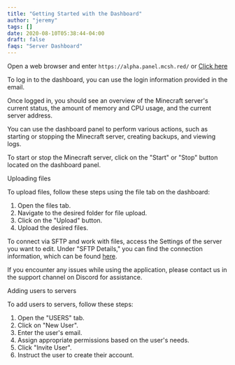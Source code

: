 ```yaml
---
title: "Getting Started with the Dashboard"
author: "jeremy"
tags: []
date: 2020-08-10T05:38:44-04:00
draft: false
faqs: "Server Dashboard"
---
```


Open a web browser and enter `https://alpha.panel.mcsh.red/` or [Click here](https://alpha.panel.mcsh.red/)

To log in to the dashboard, you can use the login information provided in the email.

Once logged in, you should see an overview of the Minecraft server's current status, the amount of memory and CPU usage, and the current server address.

You can use the dashboard panel to perform various actions, such as starting or stopping the Minecraft server, creating backups, and viewing logs.

To start or stop the Minecraft server, click on the "Start" or "Stop" button located on the dashboard panel.

Uploading files

To upload files, follow these steps using the file tab on the dashboard:

1. Open the files tab.
2. Navigate to the desired folder for file upload.
3. Click on the "Upload" button.
4. Upload the desired files.

To connect via SFTP and work with files, access the Settings of the server you want to edit. Under "SFTP Details," you can find the connection information, which can be found [here](https://mcserverhosting.net/faqs/how-to-access-files-using-winscp/).

If you encounter any issues while using the application, please contact us in the support channel on Discord for assistance.

Adding users to servers

To add users to servers, follow these steps:
1. Open the "USERS" tab.
2. Click on "New User".
3. Enter the user's email.
4. Assign appropriate permissions based on the user's needs.
5. Click "Invite User".
6. Instruct the user to create their account.
